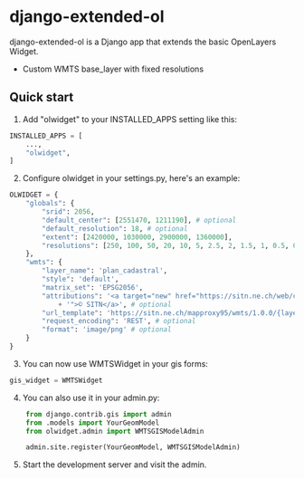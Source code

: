 # django-extended-ol

django-extended-ol is a Django app that extends the basic OpenLayers Widget.

* Custom WMTS base_layer with fixed resolutions

## Quick start

1. Add "olwidget" to your INSTALLED_APPS setting like this:

```python
INSTALLED_APPS = [
    ...,
    "olwidget",
]
```

2. Configure olwidget in your settings.py, here's an example:

```python
OLWIDGET = {
    "globals": {
        "srid": 2056,
        "default_center": [2551470, 1211190], # optional
        "default_resolution": 18, # optional
        "extent": [2420000, 1030000, 2900000, 1360000],
        "resolutions": [250, 100, 50, 20, 10, 5, 2.5, 2, 1.5, 1, 0.5, 0.25, 0.125, 0.0625]
    },
    "wmts": {
        "layer_name": 'plan_cadastral',
        "style": 'default',
        "matrix_set": 'EPSG2056',
        "attributions": '<a target="new" href="https://sitn.ne.ch/web/conditions_utilisation/contrat_SITN_MO.htm'
            + '">© SITN</a>', # optional
        "url_template": 'https://sitn.ne.ch/mapproxy95/wmts/1.0.0/{layer}/{style}/{TileMatrixSet}/{TileMatrix}/{TileRow}/{TileCol}.png',
        "request_encoding": 'REST', # optional
        "format": 'image/png' # optional
    }
}
```

3. You can now use WMTSWidget in your gis forms:

```python
gis_widget = WMTSWidget
```

4. You can also use it in your admin.py:

```python
    from django.contrib.gis import admin
    from .models import YourGeomModel
    from olwidget.admin import WMTSGISModelAdmin

    admin.site.register(YourGeomModel, WMTSGISModelAdmin)
```

5. Start the development server and visit the admin.
